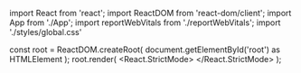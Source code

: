 import React from 'react';
import ReactDOM from 'react-dom/client';
import App from './App';
import reportWebVitals from './reportWebVitals';
import './styles/global.css'

const root = ReactDOM.createRoot(
  document.getElementById('root') as HTMLElement
);
root.render(
  <React.StrictMode>
    <App />
  </React.StrictMode>
);

